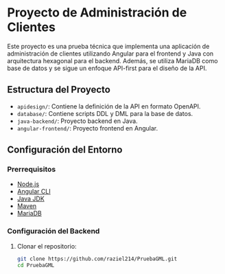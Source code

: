 # Proyecto de Administración de Clientes

Este proyecto es una prueba técnica que implementa una aplicación de administración de clientes utilizando Angular para el frontend y Java con arquitectura hexagonal para el backend. Además, se utiliza MariaDB como base de datos y se sigue un enfoque API-first para el diseño de la API.

## Estructura del Proyecto

- `apidesign/`: Contiene la definición de la API en formato OpenAPI.
- `database/`: Contiene scripts DDL y DML para la base de datos.
- `java-backend/`: Proyecto backend en Java.
- `angular-frontend/`: Proyecto frontend en Angular.

## Configuración del Entorno

### Prerrequisitos

- [Node.js](https://nodejs.org/)
- [Angular CLI](https://cli.angular.io/)
- [Java JDK](https://www.oracle.com/java/technologies/javase-jdk11-downloads.html)
- [Maven](https://maven.apache.org/)
- [MariaDB](https://mariadb.org/)

### Configuración del Backend

1. Clonar el repositorio:
   ```bash
   git clone https://github.com/raziel214/PruebaGML.git
   cd PruebaGML
